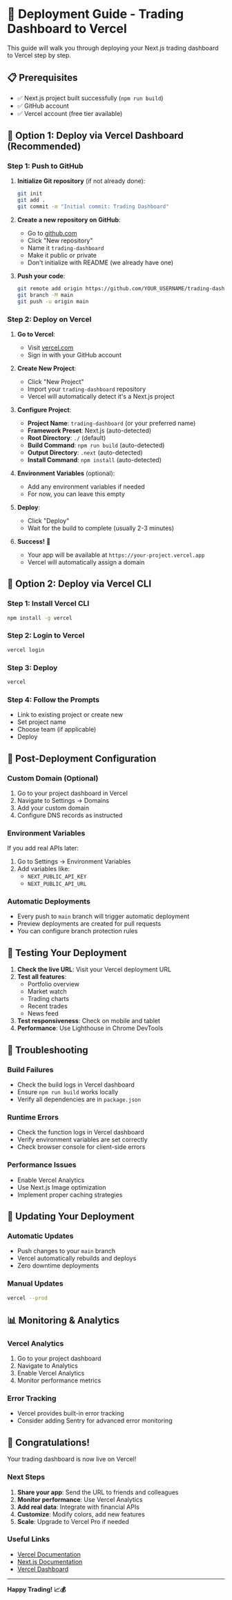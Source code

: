 # 🚀 Deployment Guide - Trading Dashboard to Vercel

This guide will walk you through deploying your Next.js trading dashboard to Vercel step by step.

## 📋 Prerequisites

- ✅ Next.js project built successfully (`npm run build`)
- ✅ GitHub account
- ✅ Vercel account (free tier available)

## 🎯 Option 1: Deploy via Vercel Dashboard (Recommended)

### Step 1: Push to GitHub

1. **Initialize Git repository** (if not already done):
   ```bash
   git init
   git add .
   git commit -m "Initial commit: Trading Dashboard"
   ```

2. **Create a new repository on GitHub**:
   - Go to [github.com](https://github.com)
   - Click "New repository"
   - Name it `trading-dashboard`
   - Make it public or private
   - Don't initialize with README (we already have one)

3. **Push your code**:
   ```bash
   git remote add origin https://github.com/YOUR_USERNAME/trading-dashboard.git
   git branch -M main
   git push -u origin main
   ```

### Step 2: Deploy on Vercel

1. **Go to Vercel**:
   - Visit [vercel.com](https://vercel.com)
   - Sign in with your GitHub account

2. **Create New Project**:
   - Click "New Project"
   - Import your `trading-dashboard` repository
   - Vercel will automatically detect it's a Next.js project

3. **Configure Project**:
   - **Project Name**: `trading-dashboard` (or your preferred name)
   - **Framework Preset**: Next.js (auto-detected)
   - **Root Directory**: `./` (default)
   - **Build Command**: `npm run build` (auto-detected)
   - **Output Directory**: `.next` (auto-detected)
   - **Install Command**: `npm install` (auto-detected)

4. **Environment Variables** (optional):
   - Add any environment variables if needed
   - For now, you can leave this empty

5. **Deploy**:
   - Click "Deploy"
   - Wait for the build to complete (usually 2-3 minutes)

6. **Success!** 🎉
   - Your app will be available at `https://your-project.vercel.app`
   - Vercel will automatically assign a domain

## 🎯 Option 2: Deploy via Vercel CLI

### Step 1: Install Vercel CLI

```bash
npm install -g vercel
```

### Step 2: Login to Vercel

```bash
vercel login
```

### Step 3: Deploy

```bash
vercel
```

### Step 4: Follow the Prompts

- Link to existing project or create new
- Set project name
- Choose team (if applicable)
- Deploy

## 🔧 Post-Deployment Configuration

### Custom Domain (Optional)

1. Go to your project dashboard in Vercel
2. Navigate to Settings → Domains
3. Add your custom domain
4. Configure DNS records as instructed

### Environment Variables

If you add real APIs later:

1. Go to Settings → Environment Variables
2. Add variables like:
   - `NEXT_PUBLIC_API_KEY`
   - `NEXT_PUBLIC_API_URL`

### Automatic Deployments

- Every push to `main` branch will trigger automatic deployment
- Preview deployments are created for pull requests
- You can configure branch protection rules

## 📱 Testing Your Deployment

1. **Check the live URL**: Visit your Vercel deployment URL
2. **Test all features**:
   - Portfolio overview
   - Market watch
   - Trading charts
   - Recent trades
   - News feed
3. **Test responsiveness**: Check on mobile and tablet
4. **Performance**: Use Lighthouse in Chrome DevTools

## 🚨 Troubleshooting

### Build Failures

- Check the build logs in Vercel dashboard
- Ensure `npm run build` works locally
- Verify all dependencies are in `package.json`

### Runtime Errors

- Check the function logs in Vercel dashboard
- Verify environment variables are set correctly
- Check browser console for client-side errors

### Performance Issues

- Enable Vercel Analytics
- Use Next.js Image optimization
- Implement proper caching strategies

## 🔄 Updating Your Deployment

### Automatic Updates

- Push changes to your `main` branch
- Vercel automatically rebuilds and deploys
- Zero downtime deployments

### Manual Updates

```bash
vercel --prod
```

## 📊 Monitoring & Analytics

### Vercel Analytics

1. Go to your project dashboard
2. Navigate to Analytics
3. Enable Vercel Analytics
4. Monitor performance metrics

### Error Tracking

- Vercel provides built-in error tracking
- Consider adding Sentry for advanced error monitoring

## 🎉 Congratulations!

Your trading dashboard is now live on Vercel! 

### Next Steps

1. **Share your app**: Send the URL to friends and colleagues
2. **Monitor performance**: Use Vercel Analytics
3. **Add real data**: Integrate with financial APIs
4. **Customize**: Modify colors, add new features
5. **Scale**: Upgrade to Vercel Pro if needed

### Useful Links

- [Vercel Documentation](https://vercel.com/docs)
- [Next.js Documentation](https://nextjs.org/docs)
- [Vercel Dashboard](https://vercel.com/dashboard)

---

**Happy Trading! 📈💰**
